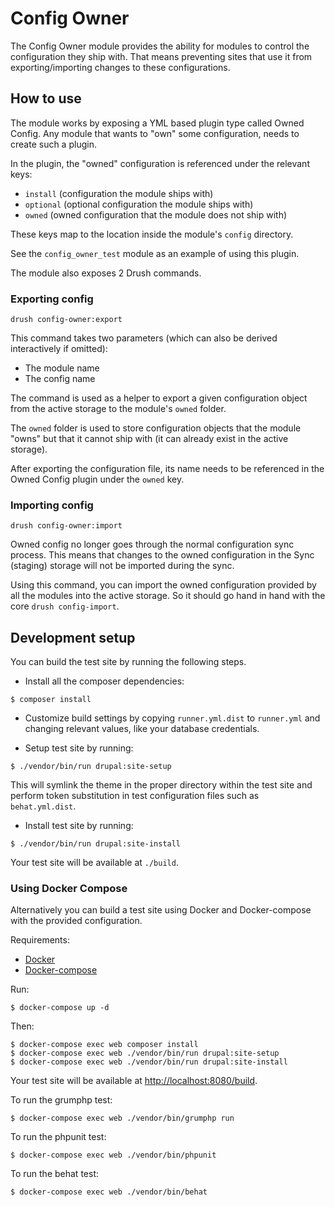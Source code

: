 # Config Owner

The Config Owner module provides the ability for modules to control the configuration they ship with. That means preventing sites that use it from
exporting/importing changes to these configurations.

## How to use

The module works by exposing a YML based plugin type called Owned Config. Any module that wants to "own" some configuration, needs to create such a plugin. 

In the plugin, the "owned" configuration is referenced under the relevant keys:

* `install` (configuration the module ships with)
* `optional` (optional configuration the module ships with)
* `owned` (owned configuration that the module does not ship with)

These keys map to the location inside the module's `config` directory.

See the `config_owner_test` module as an example of using this plugin.

The module also exposes 2 Drush commands.

### Exporting config

```
drush config-owner:export 
```

This command takes two parameters (which can also be derived interactively if omitted):

* The module name
* The config name

The command is used as a helper to export a given configuration object from the active storage to the module's `owned` folder. 

The `owned` folder is used to store configuration objects that the module "owns" but that it cannot ship with (it can already exist in the active storage).

After exporting the configuration file, its name needs to be referenced in the Owned Config plugin under the `owned` key.

### Importing config

```
drush config-owner:import 
```

Owned config no longer goes through the normal configuration sync process. This means that changes to the owned configuration in the Sync (staging) storage will not be imported during the sync. 

Using this command, you can import the owned configuration provided by all the modules into the active storage. So it should go hand in hand with the core `drush config-import`.


## Development setup

You can build the test site by running the following steps.

* Install all the composer dependencies:

```
$ composer install
```

* Customize build settings by copying `runner.yml.dist` to `runner.yml` and
changing relevant values, like your database credentials.

* Setup test site by running:

```
$ ./vendor/bin/run drupal:site-setup
```

This will symlink the theme in the proper directory within the test site and
perform token substitution in test configuration files such as `behat.yml.dist`.

* Install test site by running:

```
$ ./vendor/bin/run drupal:site-install
```

Your test site will be available at `./build`.

### Using Docker Compose

Alternatively you can build a test site using Docker and Docker-compose with the provided configuration.

Requirements:

- [Docker](https://www.docker.com/get-docker)
- [Docker-compose](https://docs.docker.com/compose/)

Run:

```
$ docker-compose up -d
```

Then:

```
$ docker-compose exec web composer install
$ docker-compose exec web ./vendor/bin/run drupal:site-setup
$ docker-compose exec web ./vendor/bin/run drupal:site-install
```

Your test site will be available at [http://localhost:8080/build](http://localhost:8080/build).

To run the grumphp test:

```
$ docker-compose exec web ./vendor/bin/grumphp run
```

To run the phpunit test:

```
$ docker-compose exec web ./vendor/bin/phpunit
```

To run the behat test:

```
$ docker-compose exec web ./vendor/bin/behat
```
